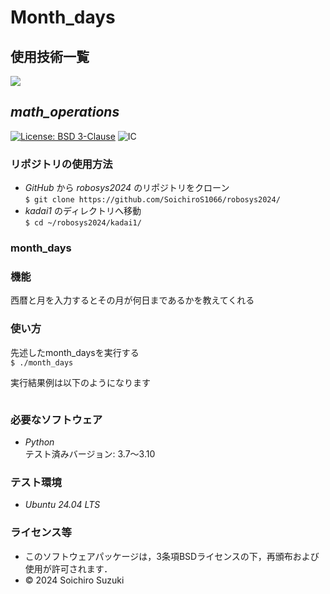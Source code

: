 # Month_days

## 使用技術一覧
<img src="https://img.shields.io/badge/-Python-yellow.svg?logo=python&style=for-the-badge">

## *math_operations*
[![License: BSD 3-Clause](https://img.shields.io/badge/License-BSD%203--Clause-blue.svg)](https://opensource.org/licenses/BSD-3-Clause)
![IC](https://github.com/SoichiroS1066/robosys2024/actions/workflows/test_math_operations.yml/badge.svg)

### リポジトリの使用方法
- *GitHub* から *robosys2024* のリポジトリをクローン  
`$ git clone https://github.com/SoichiroS1066/robosys2024/`  
- *kadai1* のディレクトリへ移動  
`$ cd ~/robosys2024/kadai1/`

### month_days
### 機能
西暦と月を入力するとその月が何日まであるかを教えてくれる

### 使い方
先述したmonth_daysを実行する  
`$ ./month_days` 

実行結果例は以下のようになります
```

```

### 必要なソフトウェア
- *Python*  
テスト済みバージョン: 3.7〜3.10

### テスト環境
- *Ubuntu 24.04 LTS*

### ライセンス等
- このソフトウェアパッケージは，3条項BSDライセンスの下，再頒布および使用が許可されます．
- © 2024 Soichiro Suzuki
